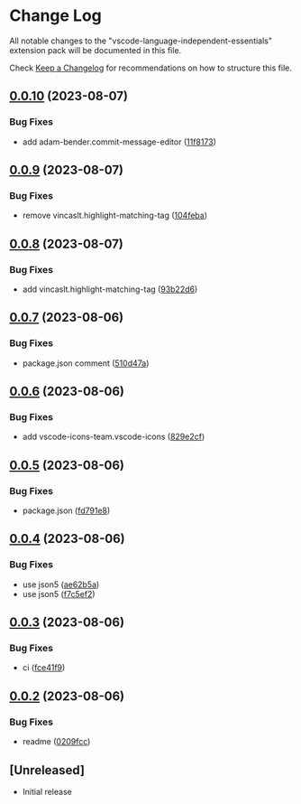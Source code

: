 # Change Log

All notable changes to the "vscode-language-independent-essentials" extension pack will be documented in this file.

Check [Keep a Changelog](http://keepachangelog.com/) for recommendations on how to structure this file.

## [0.0.10](https://github.com/james-curtis/vscode-language-independent-essentials/compare/v0.0.9...v0.0.10) (2023-08-07)


### Bug Fixes

* add adam-bender.commit-message-editor ([11f8173](https://github.com/james-curtis/vscode-language-independent-essentials/commit/11f81731e0483290cbb6a1e908ea45ef7a8de48f))

## [0.0.9](https://github.com/james-curtis/vscode-language-independent-essentials/compare/v0.0.8...v0.0.9) (2023-08-07)


### Bug Fixes

* remove vincaslt.highlight-matching-tag ([104feba](https://github.com/james-curtis/vscode-language-independent-essentials/commit/104feba534a8253de46f835a7734b463168bf162))

## [0.0.8](https://github.com/james-curtis/vscode-language-independent-essentials/compare/v0.0.7...v0.0.8) (2023-08-07)


### Bug Fixes

* add vincaslt.highlight-matching-tag ([93b22d6](https://github.com/james-curtis/vscode-language-independent-essentials/commit/93b22d652a536626bf640f7b879f0506e9602bc4))

## [0.0.7](https://github.com/james-curtis/vscode-language-independent-essentials/compare/v0.0.6...v0.0.7) (2023-08-06)


### Bug Fixes

* package.json comment ([510d47a](https://github.com/james-curtis/vscode-language-independent-essentials/commit/510d47ae18de4ad09192c1f58e5eb92bbd6e8ba5))

## [0.0.6](https://github.com/james-curtis/vscode-language-independent-essentials/compare/v0.0.5...v0.0.6) (2023-08-06)


### Bug Fixes

* add vscode-icons-team.vscode-icons ([829e2cf](https://github.com/james-curtis/vscode-language-independent-essentials/commit/829e2cf0f88ec249e639c6cc2f807dd4c855b299))

## [0.0.5](https://github.com/james-curtis/vscode-language-independent-essentials/compare/v0.0.4...v0.0.5) (2023-08-06)


### Bug Fixes

* package.json ([fd791e8](https://github.com/james-curtis/vscode-language-independent-essentials/commit/fd791e8241ebb4b08783db28ebdd33dcbc46b9b4))

## [0.0.4](https://github.com/james-curtis/vscode-language-independent-essentials/compare/v0.0.3...v0.0.4) (2023-08-06)


### Bug Fixes

* use json5 ([ae62b5a](https://github.com/james-curtis/vscode-language-independent-essentials/commit/ae62b5a9663d8990fb7cf63e7b74ed53ac35fab1))
* use json5 ([f7c5ef2](https://github.com/james-curtis/vscode-language-independent-essentials/commit/f7c5ef25093796645acf245d54e2ca5e094ae9c3))

## [0.0.3](https://github.com/james-curtis/vscode-language-independent-essentials/compare/v0.0.2...v0.0.3) (2023-08-06)


### Bug Fixes

* ci ([fce41f9](https://github.com/james-curtis/vscode-language-independent-essentials/commit/fce41f9906c0e4879d6bbde9ec598b085c28866b))

## [0.0.2](https://github.com/james-curtis/vscode-language-independent-essentials/compare/v0.0.1...v0.0.2) (2023-08-06)


### Bug Fixes

* readme ([0209fcc](https://github.com/james-curtis/vscode-language-independent-essentials/commit/0209fcc74fa75bc6e460d1470d8b4696fb15dbf9))

## [Unreleased]

- Initial release
